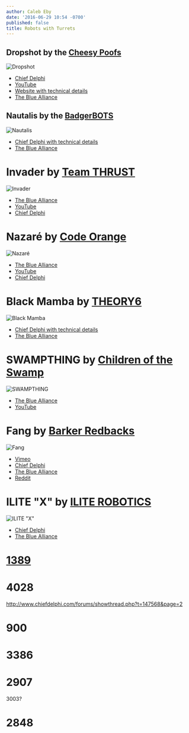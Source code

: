 ```yaml
---
author: Caleb Eby
date: '2016-06-29 10:54 -0700'
published: false
title: Robots with Turrets
---
```

## Dropshot by the [Cheesy Poofs](https://www.team254.com/)
![Dropshot](https://media.team254.com/2016/03/86bb0776-2016.jpg)

- [Chief Delphi](http://www.chiefdelphi.com/forums/showthread.php?p=1553795)
- [YouTube](https://www.youtube.com/watch?v=EguhIdvBDMA)
- [Website with technical details](https://www.team254.com/first/2016/)
- [The Blue Alliance](http://www.thebluealliance.com/team/254)

## Nautalis by the [BadgerBOTS](http://www.badgerbots.org/)
![Nautalis](http://i.picresize.com/images/2016/05/13/4cJU.jpg)

- [Chief Delphi with technical details](http://www.chiefdelphi.com/forums/showthread.php?p=1550594)
- [The Blue Alliance](http://www.thebluealliance.com/team/1306)

Invader by [Team THRUST](http://huntingtonrobotics.org/)
===
![Invader](http://www.chiefdelphi.com/media/img/829/82907429b405d9c889f149cd69144231_m.jpg)

- [The Blue Alliance](http://www.thebluealliance.com/team/1501)
- [YouTube](https://www.youtube.com/watch?v=ahPHh8D42fc)
- [Chief Delphi](http://www.chiefdelphi.com/media/photos/43187)

Nazaré by [Code Orange](http://teamcodeorange.com/)
===
![Nazaré](https://i.imgur.com/q8lghR5h.jpg)

- [The Blue Alliance](https://www.thebluealliance.com/team/3476)
- [YouTube](https://www.youtube.com/watch?v=_a5nIKnUZNc)
- [Chief Delphi](http://www.chiefdelphi.com/forums/showthread.php?t=145492)

Black Mamba by [THEORY6](http://www.theory6.ca/)
===
![Black Mamba](https://c2.staticflickr.com/2/1625/25149047382_e90d0db35c_b.jpg)

- [Chief Delphi with technical details](http://www.chiefdelphi.com/forums/showthread.php?threadid=144790&langid=2)
- [The Blue Alliance](http://www.thebluealliance.com/team/1241)

SWAMPTHING by [Children of the Swamp](http://www.179swampthing.org/)
===
![SWAMPTHING](http://www.chiefdelphi.com/media/img/448/4485691f1878508232fdb41a1a6e3d02_m.jpg)

- [The Blue Alliance](http://www.thebluealliance.com/team/179)
- [YouTube](https://www.youtube.com/watch?v=cvHnjYLO-HI)

Fang by [Barker Redbacks](http://www.team4613.org/)
===
![Fang](http://www.chiefdelphi.com/media/img/0a1/0a1598d964f8e942a2f1b4cadbab4eee_m.jpg)

- [Vimeo](https://vimeo.com/156129484)
- [Chief Delphi](http://www.chiefdelphi.com/forums/showthread.php?t=145796)
- [The Blue Alliance](http://www.thebluealliance.com/team/4613)
- [Reddit](https://www.reddit.com/r/FRC/comments/46ugat/4613_barker_redbacks_robot_reveal_2016_frc/)

ILITE "X" by [ILITE ROBOTICS](http://www.ilite.us/)
===
![ILITE "X"](http://www.chiefdelphi.com/media/img/539/539e836518ef2875d1c95d4498497776_m.jpg)

- [Chief Delphi](http://www.chiefdelphi.com/forums/showthread.php?t=145411)
- [The Blue Alliance](http://www.thebluealliance.com/team/1885)

[1389](http://www.chiefdelphi.com/forums/showthread.php?t=142805)
===

4028
===

http://www.chiefdelphi.com/forums/showthread.php?t=147568&page=2

900
===

3386
===

2907
===

3003?

2848
====